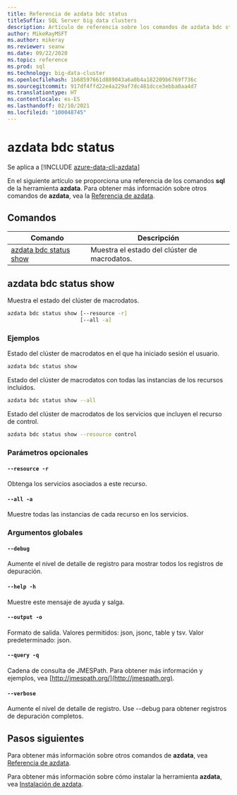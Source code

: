 ```yaml
---
title: Referencia de azdata bdc status
titleSuffix: SQL Server big data clusters
description: Artículo de referencia sobre los comandos de azdata bdc status.
author: MikeRayMSFT
ms.author: mikeray
ms.reviewer: seanw
ms.date: 09/22/2020
ms.topic: reference
ms.prod: sql
ms.technology: big-data-cluster
ms.openlocfilehash: 1b68597661d889043a6a0b4a182209b6769f736c
ms.sourcegitcommit: 917df4ffd22e4a229af7dc481dcce3ebba0aa4d7
ms.translationtype: HT
ms.contentlocale: es-ES
ms.lasthandoff: 02/10/2021
ms.locfileid: "100048745"
---
```

# <a name="azdata-bdc-status"></a>azdata bdc status

Se aplica a [!INCLUDE [azure-data-cli-azdata](../../includes/azure-data-cli-azdata.md)]

En el siguiente artículo se proporciona una referencia de los comandos **sql** de la herramienta **azdata**. Para obtener más información sobre otros comandos de **azdata**, vea la [Referencia de azdata](reference-azdata.md).

## <a name="commands"></a>Comandos

|Comando|Descripción|
| --- | --- |
[azdata bdc status show](#azdata-bdc-status-show) | Muestra el estado del clúster de macrodatos.
## <a name="azdata-bdc-status-show"></a>azdata bdc status show
Muestra el estado del clúster de macrodatos.
```bash
azdata bdc status show [--resource -r] 
                       [--all -a]
```
### <a name="examples"></a>Ejemplos
Estado del clúster de macrodatos en el que ha iniciado sesión el usuario.
```bash
azdata bdc status show
```
Estado del clúster de macrodatos con todas las instancias de los recursos incluidos.
```bash
azdata bdc status show --all
```
Estado del clúster de macrodatos de los servicios que incluyen el recurso de control.
```bash
azdata bdc status show --resource control
```
### <a name="optional-parameters"></a>Parámetros opcionales
#### `--resource -r`
Obtenga los servicios asociados a este recurso.
#### `--all -a`
Muestre todas las instancias de cada recurso en los servicios.
### <a name="global-arguments"></a>Argumentos globales
#### `--debug`
Aumente el nivel de detalle de registro para mostrar todos los registros de depuración.
#### `--help -h`
Muestre este mensaje de ayuda y salga.
#### `--output -o`
Formato de salida.  Valores permitidos: json, jsonc, table y tsv.  Valor predeterminado: json.
#### `--query -q`
Cadena de consulta de JMESPath. Para obtener más información y ejemplos, vea [http://jmespath.org/](http://jmespath.org).
#### `--verbose`
Aumente el nivel de detalle de registro. Use --debug para obtener registros de depuración completos.

## <a name="next-steps"></a>Pasos siguientes

Para obtener más información sobre otros comandos de **azdata**, vea [Referencia de azdata](reference-azdata.md). 

Para obtener más información sobre cómo instalar la herramienta **azdata**, vea [Instalación de azdata](..\install\deploy-install-azdata.md).

